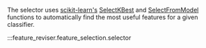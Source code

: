 The selector uses [scikit-learn's](https://scikit-learn.org/stable/index.html) [SelectKBest](https://scikit-learn.org/stable/modules/generated/sklearn.feature_selection.SelectKBest.html#sklearn.feature_selection.SelectKBest) and [SelectFromModel](https://scikit-learn.org/stable/modules/generated/sklearn.feature_selection.SelectFromModel.html#sklearn.feature_selection.SelectFromModel) functions to automatically find the most useful features for a given classifier.

:::feature_reviser.feature_selection.selector
